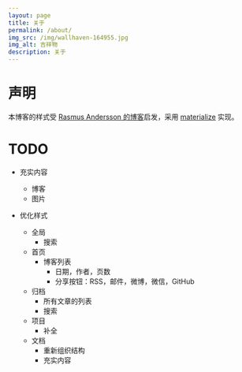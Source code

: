 ```yaml
---
layout: page
title: 关于
permalink: /about/
img_src: /img/wallhaven-164955.jpg
img_alt: 吉祥物
description: 关于
---
```


# 声明

本博客的样式受 [Rasmus Andersson 的博客](http://rsms.me)启发，采用
[materialize](http://materializecss.com/) 实现。

# TODO

+ 充实内容
    + 博客
    + 图片

+ 优化样式
    + 全局
        + 搜索
    + 首页
        + 博客列表
            - 日期，作者，页数
            - 分享按钮：RSS，邮件，微博，微信，GitHub
    + 归档
        + 所有文章的列表
        + 搜索
    + 项目
        + 补全
    + 文档
        + 重新组织结构
        + 充实内容
